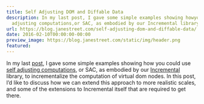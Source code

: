 ```yaml
---
title: Self Adjusting DOM and Diffable Data
description: In my last post, I gave some simple examples showing howyou could useself
  adjusting computations,or SAC, as embodied by our Incremental library, toincrementa...
url: https://blog.janestreet.com/self-adjusting-dom-and-diffable-data/
date: 2016-02-10T00:00:00-00:00
preview_image: https://blog.janestreet.com/static/img/header.png
featured:
---
```


<p>In my last <a href="https://blog.janestreet.com/self-adjusting-dom/">post</a>, I gave some simple examples showing how
you could use
<a href="http://www.umut-acar.org/self-adjusting-computation">self adjusting computations</a>,
or SAC, as embodied by our <a href="https://blog.janestreet.com/introducing-incremental/">Incremental</a> library, to
incrementalize the computation of virtual dom nodes. In this post, I&rsquo;d like to
discuss how we can extend this approach to more realistic scales, and some of
the extensions to Incremental itself that are required to get there.</p>


